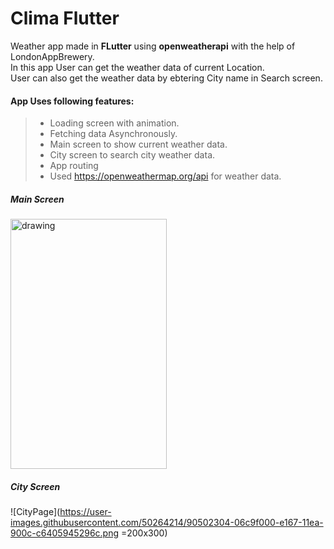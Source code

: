 # Clima Flutter
 Weather app made in **FLutter** using **openweatherapi** with the help of LondonAppBrewery.<br>
 In this app User can get the weather data of current Location.<br>
 User can also get the weather data by ebtering City name in Search screen.<br>
 


#### App Uses following features:<br>
> * Loading screen with animation.<br>
> * Fetching data Asynchronously.<br>
> * Main screen to show current weather data.<br>
> * City screen to search city weather data.<br>
> * App routing<br>
> * Used https://openweathermap.org/api for weather data.<br>

##### Main Screen
<img src="https://user-images.githubusercontent.com/50264214/90502000-a76be000-e166-11ea-8fb5-23e16085d75d.png" alt="drawing" width="250" height="400"/>

##### City Screen
![CityPage](https://user-images.githubusercontent.com/50264214/90502304-06c9f000-e167-11ea-900c-c6405945296c.png =200x300)


